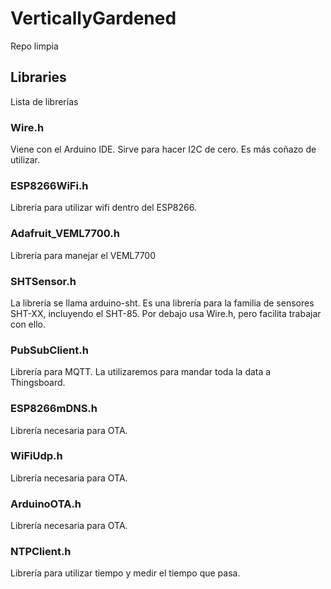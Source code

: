 # VerticallyGardened  
Repo limpia  
  
  
## Libraries  
Lista de librerías  
  
### Wire.h
Viene con el Arduino IDE. Sirve para hacer I2C de cero. Es más coñazo de  
utilizar.  
  
### ESP8266WiFi.h  
Librería para utilizar wifi dentro del ESP8266.  

### Adafruit_VEML7700.h
Librería para manejar el VEML7700 

### SHTSensor.h
La librería se llama arduino-sht. Es una librería para la familia de sensores  
SHT-XX, incluyendo el SHT-85. Por debajo usa Wire.h, pero facilita trabajar  
con ello.  

### PubSubClient.h
Librería para MQTT. La utilizaremos para mandar toda la data a Thingsboard.

### ESP8266mDNS.h
Librería necesaria para OTA.

### WiFiUdp.h
Librería necesaria para OTA.

### ArduinoOTA.h
Librería necesaria para OTA.

### NTPClient.h
Librería para utilizar tiempo y medir el tiempo que pasa.